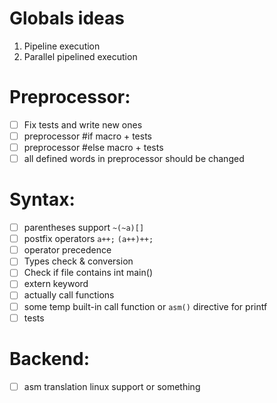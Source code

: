 # Globals ideas

1. Pipeline execution
2. Parallel pipelined execution

# Preprocessor:

- [ ] Fix tests and write new ones
- [ ] preprocessor #if macro + tests
- [ ] preprocessor #else macro + tests
- [ ] all defined words in preprocessor should be changed

# Syntax:

- [ ] parentheses support `~(~a)[]`
- [ ] postfix operators `a++;` `(a++)++;`
- [ ] operator precedence
- [ ] Types check & conversion
- [ ] Check if file contains int main()
- [ ] extern keyword
- [ ] actually call functions
- [ ] some temp built-in call function or `asm()` directive for printf
- [ ] tests

# Backend:

- [ ] asm translation linux support or something
